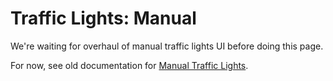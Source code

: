 # Traffic Lights: Manual

We're waiting for overhaul of manual traffic lights UI before doing this page.

For now, see old documentation for [Manual Traffic Lights](https://tmpe.viathinksoft.com/wiki/index.php?title=Manual_traffic_lights).